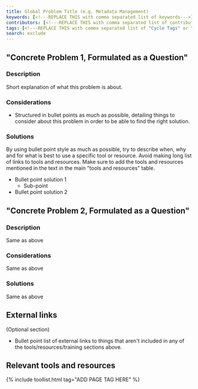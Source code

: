 ```yaml
---
title: Global Problem Title (e.g. Metadata Management)
keywords: [<!---REPLACE THIS with comma separated list of keywords--->]
contributors: [<!---REPLACE THIS with comma separated list of contributors--->]
tags: [<!---REPLACE THIS with comma separated list of "Cycle Tags" or "Role Tags"--->]
search: exclude
---
```


## "Concrete Problem 1, Formulated as a Question" <!-- Example: What is the best way to name a file?-->
 
### Description <!-- Do NOT delete this heading and write your text below it -->

Short explanation of what this problem is about.

### Considerations <!-- Do NOT delete this heading and write your text below it -->

* Structured in bullet points as much as possible, detailing things to consider about this problem in order to be able to find the right solution.

### Solutions <!-- Do NOT delete this heading and write your text below it -->

By using bullet point style as much as possible, try to describe when, why and for what is best to use a specific tool or resource. 
Avoid making long list of links to tools and resources.
Make sure to add the tools and resources mentioned in the text in the main "tools and resources" table.

* Bullet point solution 1
  * Sub-point
* Bullet point solution 2


## "Concrete Problem 2, Formulated as a Question" <!-- Example: Where to find ontologies?-->
 
### Description <!-- Do NOT delete this heading and write your text below it -->
Same as above

### Considerations <!-- Do NOT delete this heading and write your text below it -->
Same as above

### Solutions <!-- Do NOT delete this heading and write your text below it -->
Same as above

## External links <!-- Put this heading between the symbols used for this sentence if you don't use this paragraph -->
(Optional section)
* Bullet point list of external links to things that aren't included in any of the tools/resources/training sections above.

## Relevant tools and resources
<!--- Automatically generated tools table; replace the TAG below with the PROBLEM TAG for this page, so that tools that have this page's tag are listed here. You can get the tag for this page from the [list of tags](https://github.com/elixir-europe/rdmkit/blob/master/_data/tags.yml). If it isn't listed there, please raise an issue.--->

{% include toollist.html tag="ADD PAGE TAG HERE" %}
